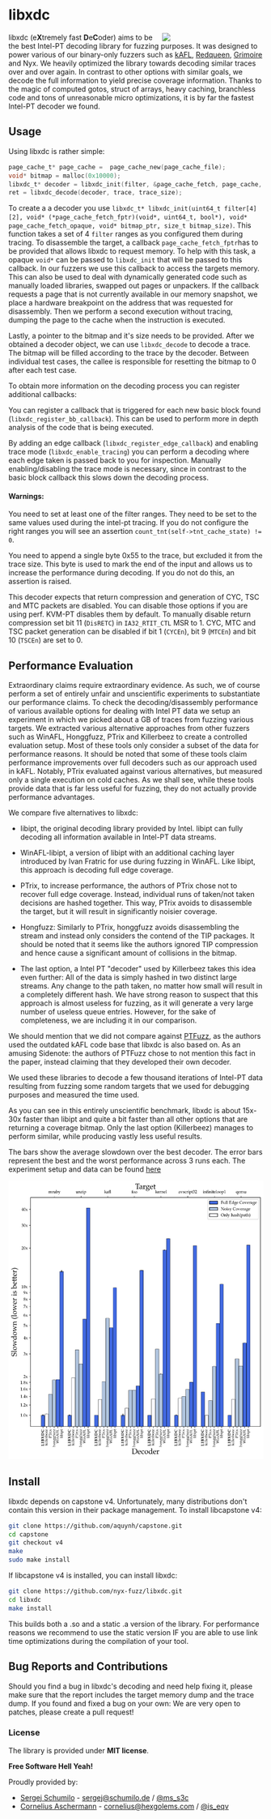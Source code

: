 # libxdc

<p>
<img align="right" width="200"  src="logo.png">
</p>

libxdc (e**X**tremely fast **D**e**C**oder) aims to be the best Intel-PT decoding library for fuzzing purposes. It was designed to power various of our binary-only fuzzers such as [kAFL](https://github.com/RUB-SysSec/kAFL), [Redqueen](https://github.com/RUB-SysSec/redqueen), [Grimoire](https://github.com/RUB-SysSec/grimoire) and Nyx. We heavily optimized the library towards decoding similar traces over and over again. In contrast to other options with similar goals, we decode the full information to yield precise coverage information. Thanks to the magic of computed gotos, struct of arrays, heavy caching, branchless code and tons of unreasonable micro optimizations, it is by far the fastest Intel-PT decoder we found.

## Usage

Using libxdc is rather simple:

```c
page_cache_t* page_cache =  page_cache_new(page_cache_file);
void* bitmap = malloc(0x10000);
libxdc_t* decoder = libxdc_init(filter, &page_cache_fetch, page_cache, bitmap, 0x10000);
ret = libxdc_decode(decoder, trace, trace_size);
```

To create a a decoder you use `libxdc_t* libxdc_init(uint64_t filter[4][2], void* (*page_cache_fetch_fptr)(void*, uint64_t, bool*), void* page_cache_fetch_opaque, void* bitmap_ptr, size_t bitmap_size)`. This function takes a set of 4 `filter` ranges as you configured them during tracing. To disassemble the target, a callback `page_cache_fetch_fptr`has to be provided that  allows libxdc to request memory. To help with this task, a opaque `void*` can be passed to `libxdc_init` that will be passed to this callback. In our fuzzers we use this callback to access the targets memory. This can also be used to deal with dynamically generated code such as manually loaded libraries, swapped out pages  or unpackers. If the callback requests a page  that is not currently available in our memory snapshot, we place a hardware breakpoint on the address that was requested for disassembly. Then  we perform a second execution without tracing, dumping the page to the cache when the instruction is executed. 

 Lastly, a pointer to the bitmap and it's size needs to be provided. After we obtained a decoder object, we can use `libxdc_decode` to decode a trace. The bitmap will be filled according to the trace by the decoder. Between individual test cases, the callee is responsible for resetting the bitmap to 0 after each test case.

To obtain more information on the decoding process you can register additional callbacks:

You can register a callback that is triggered for each new basic block found (`libxdc_register_bb_callback`). This can be used to perform more in depth analysis of the code that is being executed. 

By adding an edge callback (`libxdc_register_edge_callback`) and enabling trace mode (`libxdc_enable_tracing`) you can perform a decoding where each edge taken is passed back to you for inspection. Manually enabling/disabling the trace mode is necessary,  since in contrast to the basic block callback this  slows down the decoding process.

#### Warnings:

You need to set at least one of the filter ranges. They need to be set to the same values used during the intel-pt tracing. If you do not configure the right ranges you will see an assertion `count_tnt(self->tnt_cache_state) != 0`.

You need to append a single byte 0x55 to the trace, but excluded it from the trace size. This byte is used to mark the end of the input and allows us to increase the performance during decoding. If you do not do this, an assertion is raised.

This decoder expects that return compression and generation of CYC, TSC and MTC packets are disabled.
You can disable those options if you are using perf. KVM-PT disables them by default. To manually disable return compression set bit 11 (`DisRETC`) in `IA32_RTIT_CTL` MSR to 1. CYC, MTC and TSC packet generation can be disabled if bit 1 (`CYCEn`), bit 9 (`MTCEn`) and bit 10 (`TSCEn`) are set to 0. 

## Performance Evaluation

Extraordinary claims require extraordinary evidence. As such, we of course perform a set of entirely unfair and unscientific experiments to substantiate our performance claims. To check the decoding/disassembly performance of various available options for dealing with Intel PT data we setup an experiment in which we picked about a GB of traces from fuzzing various targets. We extracted various alternative approaches from other fuzzers such as WinAFL, Honggfuzz, PTrix and Killerbeez to create a controlled evaluation setup. Most of these tools only consider a subset of the data for performance reasons. It should be noted that some of these tools claim performance improvements over full decoders such as our approach used in kAFL. Notably, PTrix evaluated against various alternatives, but measured only a single execution on cold caches. As we shall see, while these tools provide data that is far less useful for fuzzing, they do not actually provide performance advantages. 

We compare five alternatives to libxdc: 

* libipt, the original decoding library provided by Intel. libipt can fully decoding all information available in Intel-PT data streams.  

* WinAFL-libipt, a version of libipt with an additional caching layer introduced by Ivan Fratric for use during fuzzing in WinAFL. Like libipt, this approach is decoding full edge coverage.

* PTrix, to increase performance, the authors of PTrix chose not to recover full edge coverage. Instead, individual runs of taken/not taken decisions are hashed together. This way, PTrix avoids to disassemble the target, but it will result in significantly noisier coverage. 

* Hongfuzz: Similarly to PTrix, honggfuzz avoids disassembling the stream and instead only considers the contend of the TIP packages.  It should be noted that it seems like the authors ignored TIP compression and hence cause a significant amount of collisions in the bitmap.

* The last option, a Intel PT "decoder" used by Killerbeez takes this idea even further: All of the data is simply hashed in two distinct large streams. Any change to the path taken, no matter how small will result in a completely different hash. We have strong reason to suspect that this approach is almost useless for fuzzing, as it will generate a very large number of useless queue entries. However, for the sake of completeness, we are including it in our comparison.

We should mention that we did not compare against [PTFuzz](https://github.com/hunter-ht-2018/ptfuzzer/blob/master/pt/disassembler.h), as the authors used the outdated kAFL code base that libxdc is also based on. As an amusing Sidenote: the authors of PTFuzz chose to not mention this fact in the paper, instead claiming that they developed their own decoder. 

We used these libraries to decode a few thousand iterations of Intel-PT data resulting from fuzzing some random targets that we used for debugging purposes and measured the time used.

As you can see in this entirely unscientific benchmark, libxdc is about 15x-30x faster than libipt and quite a bit faster than all other options that are returning a coverage bitmap. Only the last option (Killerbeez) manages to perform similar, while producing vastly less useful results. 

The bars show the average slowdown over the best decoder. The error bars represent the best and the worst performance across 3 runs each. The experiment setup and data can be found [here](https://github.com/nyx-fuzz/libxdc_experiments) 

![](https://github.com/nyx-fuzz/libxdc_experiments/raw/master/experiments/eval.png)

## Install

libxdc depends on capstone v4. Unfortunately, many distributions don't contain this version in their package management. To install libcapstone v4: 

```bash
git clone https://github.com/aquynh/capstone.git
cd capstone
git checkout v4
make 
sudo make install
```

If libcapstone v4 is installed, you can install libxdc:

```bash
git clone https://github.com/nyx-fuzz/libxdc.git
cd libxdc
make install
```

This builds both a .so and a static .a version of the library. For performance reasons we recommend to use the static version IF you are able to use link time optimizations during the compilation of your tool. 

## Bug Reports and Contributions

Should you find a bug in libxdc's decoding and need help fixing it, please make sure that the report includes the target memory dump and the trace dump.  If you found and fixed a bug on your own: We are very open to patches, please create a pull request!  

### License

The library is provided under **MIT license**. 

**Free Software Hell Yeah!** 

Proudly provided by: 
* [Sergej Schumilo](http://schumilo.de) - sergej@schumilo.de / [@ms_s3c](https://twitter.com/ms_s3c)
* [Cornelius Aschermann](https://hexgolems.com) - cornelius@hexgolems.com / [@is_eqv](https://twitter.com/is_eqv)
